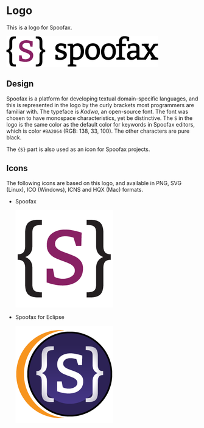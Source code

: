 # Logo

This is a logo for Spoofax.

![Spoofax Logo](./banner1.png)

## Design
Spoofax is a platform for developing textual domain-specific languages, and this is represented in the logo by the curly brackets most programmers are familiar with. The typeface is _Kadwa_, an open-source font. The font was chosen to have monospace characteristics, yet be distinctive. The `S` in the logo is the same color as the default color for keywords in Spoofax editors, which is color `#8A2064` (RGB: 138, 33, 100). The other characters are pure black.

The `{S}` part is also used as an icon for Spoofax projects.



## Icons
The following icons are based on this logo, and available in PNG, SVG (Linux), ICO (Windows), ICNS and HQX (Mac) formats.

* Spoofax

	![Spoofax icon](./icons/spoofax256.png)
	
* Spoofax for Eclipse

	![Spoofax for Eclipse icon](./icons/spoofax_eclipse256.png)